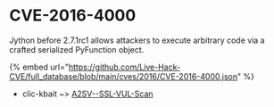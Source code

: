 # CVE-2016-4000

Jython before 2.7.1rc1 allows attackers to execute arbitrary code via a crafted serialized PyFunction object.

{% embed url="https://github.com/Live-Hack-CVE/full_database/blob/main/cves/2016/CVE-2016-4000.json" %}


* clic-kbait ~> [A2SV--SSL-VUL-Scan](https://www.alice-snow.ru/2016/database/cve-2016-4000/a2sv--ssl-vul-scan-clic-kbait)